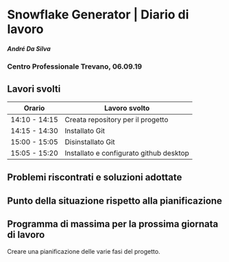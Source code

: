 # Snowflake Generator | Diario di lavoro
##### André Da Silva
### Centro Professionale Trevano, 06.09.19

## Lavori svolti


|Orario        |Lavoro svolto                           |
|--------------|----------------------------------------|
|14:10 - 14:15 |Creata repository per il progetto       |
|14:15 - 14:30 |Installato Git                          |
|15:00 - 15:05 |Disinstallato Git                       |
|15:05 - 15:20 |Installato e configurato github desktop |

##  Problemi riscontrati e soluzioni adottate


##  Punto della situazione rispetto alla pianificazione


## Programma di massima per la prossima giornata di lavoro
Creare una pianificazione delle varie fasi del progetto.